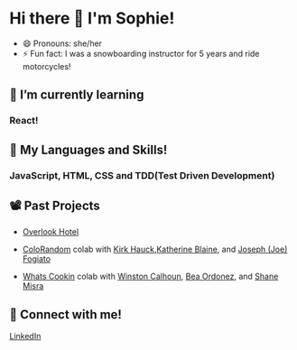 # Hi there 👋 I'm Sophie!
- 😄 Pronouns: she/her
- ⚡ Fun fact: I was a snowboarding instructor for 5 years and ride motorcycles!

## 🌱 I’m currently learning
[//]: <>
### React!

## 🌴 My Languages and Skills! 
[//]: <>
### JavaScript, HTML, CSS and TDD(Test Driven Development)

## 📽️ Past Projects
[//]: <>
- [Overlook Hotel](https://github.com/sophielabelle/overlook)

- [ColoRandom](https://github.com/sophielabelle/coloRandom) colab with [Kirk Hauck](https://github.com/kirkhauck),[Katherine Blaine](https://github.com/KatherineBlaine), and [Joseph (Joe) Fogiato](https://gist.github.com/jfogiato)

- [Whats Cookin](https://github.com/sophielabelle/whatsCookin) colab with [Winston Calhoun](https://github.com/WinstonCalhoun), [Bea Ordonez](https://github.com/bea-ordonez), and [Shane Misra](https://github.com/sdmisra)

## 🔗 Connect with me!
[//]: <>
[LinkedIn](https://www.linkedin.com/in/sophie-labelle-3b4890209/)
